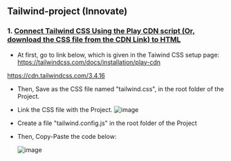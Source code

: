## Tailwind-project (Innovate)
### 1. <ins> Connect Tailwind CSS Using the Play CDN script (Or, download the CSS file from the CDN Link) to HTML </ins>
-  At first, go to link below, which is given in the Taiwind CSS setup page: https://tailwindcss.com/docs/installation/play-cdn

  https://cdn.tailwindcss.com/3.4.16
-  Then, Save as the CSS file named "tailwind.css", in the root folder of the Project.
-  Link the CSS file with the Project.
  ![image](https://github.com/user-attachments/assets/8cdc63a5-26f8-4efc-86f6-13b2976246fc)

- Create a file "tailwind.config.js" in the root folder of the Project
- Then, Copy-Paste the code below:
  
  ![image](https://github.com/user-attachments/assets/37207b58-b8db-4d81-acaf-1d65bf23566e)
